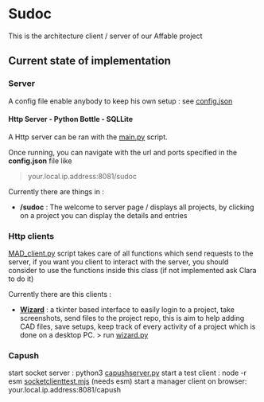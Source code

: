 # Sudoc 
This is the architecture client / server of our Affable project

## Current state of implementation

### Server 

A config file enable anybody to keep his own setup : see [config.json](config.json)

#### Http Server - Python Bottle - SQLLite
A Http server can be ran with the [main.py](server/main.py) script.

Once running, you can navigate with the url and ports specified in the **config.json** file like 
> your.local.ip.address:8081/sudoc

Currently there are things in : 
- **/sudoc** : The welcome to server page / displays all projects, by clicking on a project you can display the details and entries
<!-- - **/mad/api** : The future subdomain which will listen to requests for accessing realtime datas from influxdb, allow to automatically generate reports on a lab, a machine, a project.
- **/mad/manager** : The interface for managing projects (creating new, editing, adding users)
- **/mad/postpage** : to post a file to a project (only project ID based for now) -->

<!-- #### MQTT Server - InfluxDB
If you have an installation of MQTT and influxdb, you can run the script [main.py](server/main.py) which only takes care of listening MQTT messages and save them inside influxdb
 -->
### Http clients
[MAD_client.py](clients/MAD_client.py) script takes care of all functions which send requests to the server, if you want you client to interact with the server, you should consider to use the functions inside this class (if not implemented ask Clara to do it)

Currently there are this clients : 
- **[Wizard](clients/Wizard)** : a tkinter based interface to easily login to a project, take screenshots, send files to the project repo, this is aim to help adding CAD files, save setups, keep track of every activity of a project which is done on a desktop PC. > run [wizard.py](clients/Wizard/wizard.py)
<!-- 
- OLD **[SatanicBot](clients/bots/SatanicBot)** : Alphabot1, Kevin's repo for his advances on robot displacement on a table

- **[Marcello](clients/bots/Marcello)** : Alphabot2, Clara's repo for her advances on gesture based interaction with the table robot -->

### Capush
start socket server : python3 [capushserver.py](server/capushserver.py)
start a test client : node -r esm [socketclienttest.mjs](clients/socketclienttest.mjs)  (needs esm)
start a manager client on browser: your.local.ip.address:8081/capush
